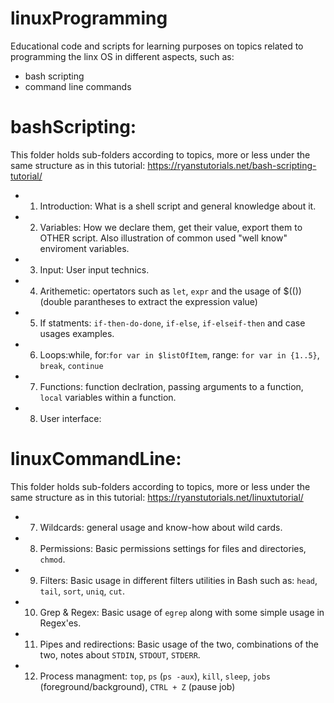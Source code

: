 # linuxProgramming
Educational code and scripts for learning purposes on topics related to programming the linx OS in different aspects, such as:
- bash scripting
- command line commands

# bashScripting:

This folder holds sub-folders according to topics, more or less under the same structure as in this tutorial: https://ryanstutorials.net/bash-scripting-tutorial/

- 1) Introduction: What is a shell script and general knowledge about it.

- 2) Variables: How we declare them, get their value, export them to OTHER script. Also illustration of common used "well know" enviroment variables.

- 3) Input: User input technics.

- 4) Arithemetic: opertators such as `let`, `expr` and the usage of $((<expression>)) (double parantheses to extract the expression value)

- 5) If statments: `if-then-do-done`, `if-else`, `if-elseif-then` and case usages examples.

- 6) Loops:while, for:`for var in $listOfItem`, range: `for var in {1..5}`, `break`, `continue`

- 7) Functions: function declration, passing arguments to a function, `local` variables within a function. 

- 8) User interface:

# linuxCommandLine:

This folder holds sub-folders according to topics,  more or less under the same structure as in this tutorial: https://ryanstutorials.net/linuxtutorial/

- 7) Wildcards: general usage and know-how about wild cards.

- 8) Permissions: Basic permissions settings for files and directories, `chmod`.

- 9) Filters: Basic usage in different filters utilities in Bash such as: `head`, `tail`, `sort`, `uniq`, `cut`.

- 10) Grep & Regex: Basic usage of `egrep` along with some simple usage in Regex'es.

- 11) Pipes and redirections: Basic usage of the two, combinations of the two, notes about `STDIN`, `STDOUT`, `STDERR`.

- 12) Process managment: `top`, `ps` (`ps -aux`), `kill`, `sleep`, `jobs` (foreground/background), `CTRL + Z` (pause job) 
